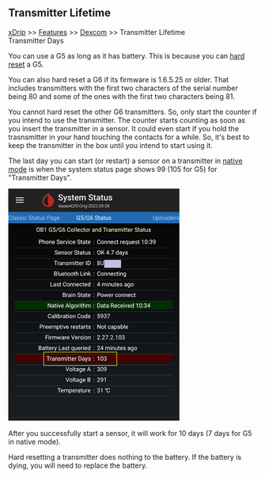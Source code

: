 ## Transmitter Lifetime
[xDrip](../README.md) >> [Features](./Features_page) >> [Dexcom](./Dexcom_page) >> Transmitter Lifetime  
  Transmitter Days  
  
You can use a G5 as long as it has battery.  This is because you can [hard reset](./Hard-Reset.md) a G5.  
  
You can also hard reset a G6 if its firmware is 1.6.5.25 or older.  That includes transmitters with the first two characters of the serial number being 80 and some of the ones with the first two characters being 81.  
  
You cannot hard reset the other G6 transmitters.  So, only start the counter if you intend to use the transmitter.  The counter starts counting as soon as you insert the transmitter in a sensor.   It could even start if you hold the trasnsmitter in your hand touching the contacts for a while.  So, it's best to keep the transmitter in the box until you intend to start using it.  
  
The last day you can start (or restart) a sensor on a transmitter in [native mode](./Native-Algorithm.md) is when the system status page shows 99 (105 for G5) for "Transmitter Days".  
  
![](./images/TransmitterDays.png)  
  
After you successfully start a sensor, it will work for 10 days (7 days for G5 in native mode).  
  
Hard resetting a transmitter does nothing to the battery.  If the battery is dying, you will need to replace the battery.  
  
